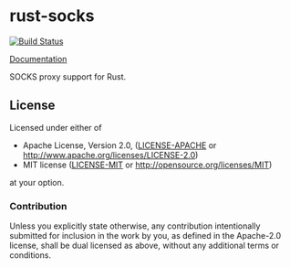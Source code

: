 # rust-socks
[![Build Status](https://travis-ci.org/sfackler/rust-socks.svg?branch=master)](https://travis-ci.org/sfackler/rust-socks)

[Documentation](https://docs.rs/socks/0.2.3/socks)

SOCKS proxy support for Rust.

## License

Licensed under either of

 * Apache License, Version 2.0, ([LICENSE-APACHE](LICENSE-APACHE) or http://www.apache.org/licenses/LICENSE-2.0)
 * MIT license ([LICENSE-MIT](LICENSE-MIT) or http://opensource.org/licenses/MIT)

at your option.

### Contribution

Unless you explicitly state otherwise, any contribution intentionally
submitted for inclusion in the work by you, as defined in the Apache-2.0
license, shall be dual licensed as above, without any additional terms or
conditions.
